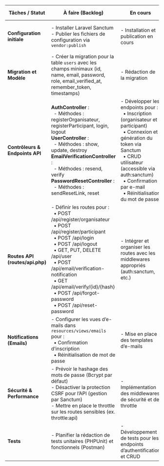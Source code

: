 | **Tâches / Statut**                                   | **À faire (Backlog)**                                                                                                 | **En cours**                                                               | **À valider / Revue**                                                   | **Terminé**                                             |
| ----------------------------------------------------- | --------------------------------------------------------------------------------------------------------------------- | -------------------------------------------------------------------------- | ----------------------------------------------------------------------- | ------------------------------------------------------- |
| **Configuration initiale**                            | - Installer Laravel Sanctum<br>- Publier les fichiers de configuration via `vendor:publish`                           | - Installation et publication en cours                                   | - Vérifier que Sanctum est bien configuré et fonctionnel                  | - Documentation de la configuration initiale            |
| **Migration et Modèle**                               | - Créer la migration pour la table `users` avec les champs minimaux (id, name, email, password, role, email_verified_at, remember_token, timestamps) | - Rédaction de la migration                                                | - Valider la migration et le modèle `User` (attributs fillable, hidden)   |                                                         |
| **Contrôleurs & Endpoints API**                       | **AuthController** :<br>&nbsp;&nbsp;- Méthodes : registerOrganisateur, registerParticipant, login, logout<br>**UserController** :<br>&nbsp;&nbsp;- Méthodes : show, update, destroy<br>**EmailVerificationController** :<br>&nbsp;&nbsp;- Méthodes : resend, verify<br>**PasswordResetController** :<br>&nbsp;&nbsp;- Méthodes : sendResetLink, reset | - Développer les endpoints pour :<br>&nbsp;&nbsp;• Inscription (organisateur et participant)<br>&nbsp;&nbsp;• Connexion et génération du token via Sanctum<br>&nbsp;&nbsp;• CRUD utilisateur (accessible via auth:sanctum)<br>&nbsp;&nbsp;• Confirmation par e-mail<br>&nbsp;&nbsp;• Réinitialisation du mot de passe | - Tester chaque endpoint avec Postman/Unit tests<br>- Vérifier la cohérence des flux (ex. vérification e-mail avant accès aux routes protégées) |                                                         |
| **Routes API (routes/api.php)**                       | - Définir les routes pour :<br>&nbsp;&nbsp;• POST /api/register/organisateur<br>&nbsp;&nbsp;• POST /api/register/participant<br>&nbsp;&nbsp;• POST /api/login<br>&nbsp;&nbsp;• POST /api/logout<br>&nbsp;&nbsp;• GET, PUT, DELETE /api/user<br>&nbsp;&nbsp;• POST /api/email/verification-notification<br>&nbsp;&nbsp;• GET /api/email/verify/{id}/{hash}<br>&nbsp;&nbsp;• POST /api/forgot-password<br>&nbsp;&nbsp;• POST /api/reset-password | - Intégrer et organiser les routes avec les middlewares appropriés (auth:sanctum, etc.) | - Tester l’intégration des routes et le comportement des middlewares      |                                                         |
| **Notifications (Emails)**                            | - Configurer les vues d’e-mails dans `resources/views/emails` pour :<br>&nbsp;&nbsp;• Confirmation d’inscription<br>&nbsp;&nbsp;• Réinitialisation de mot de passe | - Mise en place des templates d’e-mails                                    | - Tester l’envoi/réception et le rendu des e-mails                       |                                                         |
| **Sécurité & Performance**                            | - Prévoir le hashage des mots de passe (Bcrypt par défaut)<br>- Désactiver la protection CSRF pour l’API (gestion par Sanctum)<br>- Mettre en place le throttle sur les routes sensibles (ex. throttle:api) | - Implémentation des middlewares de sécurité et de throttle                  | - Revue de la gestion des erreurs et des codes HTTP (401, 403, 422, 404)    |                                                         |
| **Tests**                                             | - Planifier la rédaction de tests unitaires (PHPUnit) et fonctionnels (Postman)                                        | - Développement de tests pour les endpoints d’authentification et CRUD        | - Exécuter les tests et valider tous les scénarios d’erreur                |                                                         |
